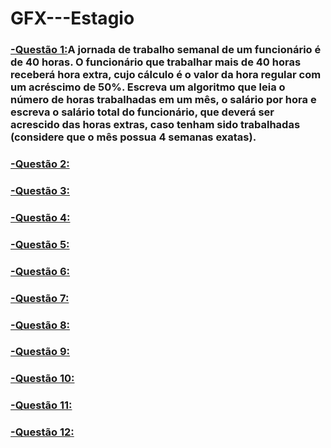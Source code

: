 # GFX---Estagio

### [-Questão 1:](https://github.com/ErikTakeuti/GFX---Estagio/blob/main/Quest%C3%B5es%20de%20L%C3%B3gica%20-%20GFX/Q1.por)A jornada de trabalho semanal de um funcionário é de 40 horas. O funcionário que trabalhar mais de 40 horas receberá hora extra, cujo cálculo é o valor da hora regular com um acréscimo de 50%. Escreva um algoritmo que leia o número de horas trabalhadas em um mês, o salário por hora e escreva o salário total do funcionário, que deverá ser acrescido das horas extras, caso tenham sido trabalhadas (considere que o mês possua 4 semanas exatas).

### [-Questão 2:](https://github.com/ErikTakeuti/GFX---Estagio/blob/main/Quest%C3%B5es%20de%20L%C3%B3gica%20-%20GFX/Q2.por)

### [-Questão 3:](https://github.com/ErikTakeuti/GFX---Estagio/blob/main/Quest%C3%B5es%20de%20L%C3%B3gica%20-%20GFX/Q3.por)

### [-Questão 4:](https://github.com/ErikTakeuti/GFX---Estagio/blob/main/Quest%C3%B5es%20de%20L%C3%B3gica%20-%20GFX/Q4.por)

### [-Questão 5:](https://github.com/ErikTakeuti/GFX---Estagio/blob/main/Quest%C3%B5es%20de%20L%C3%B3gica%20-%20GFX/Q5.por)

### [-Questão 6:](https://github.com/ErikTakeuti/GFX---Estagio/blob/main/Quest%C3%B5es%20de%20L%C3%B3gica%20-%20GFX/Q6.por)

### [-Questão 7:](https://github.com/ErikTakeuti/GFX---Estagio/blob/main/Quest%C3%B5es%20de%20L%C3%B3gica%20-%20GFX/Q7.por)

### [-Questão 8:](https://github.com/ErikTakeuti/GFX---Estagio/blob/main/Quest%C3%B5es%20de%20L%C3%B3gica%20-%20GFX/Q8.por)

### [-Questão 9:](https://github.com/ErikTakeuti/GFX---Estagio/blob/main/Quest%C3%B5es%20de%20L%C3%B3gica%20-%20GFX/Q9.por)

### [-Questão 10:](https://github.com/ErikTakeuti/GFX---Estagio/blob/main/Quest%C3%B5es%20de%20L%C3%B3gica%20-%20GFX/Q10.por)

### [-Questão 11:](https://github.com/ErikTakeuti/GFX---Estagio/blob/main/Quest%C3%B5es%20de%20L%C3%B3gica%20-%20GFX/Q11.por)

### [-Questão 12:](https://github.com/ErikTakeuti/GFX---Estagio/blob/main/Quest%C3%B5es%20de%20L%C3%B3gica%20-%20GFX/Q12.por)

